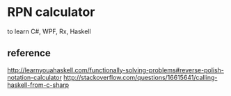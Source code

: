 # RPN calculator

to learn C#, WPF, Rx, Haskell

## reference
http://learnyouahaskell.com/functionally-solving-problems#reverse-polish-notation-calculator
http://stackoverflow.com/questions/16615641/calling-haskell-from-c-sharp
